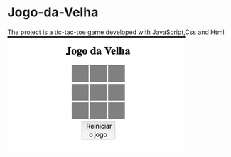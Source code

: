 # Jogo-da-Velha
The project is a tic-tac-toe game developed with JavaScript,Css and Html 
<img src="Game.png" width="400px">
